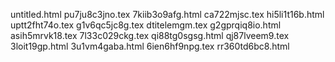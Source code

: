 untitled.html
pu7ju8c3jno.tex
7kiib3o9afg.html
ca722mjsc.tex
hi5li1t16b.html
uptt2fht74o.tex
g1v6qc5jc8g.tex
dtitelemgm.tex
g2gprqiq8io.html
asih5mrvk18.tex
7l33c029ckg.tex
qi88tg0sgsg.html
qj87lveem9.tex
3loit19gp.html
3u1vm4gaba.html
6ien6hf9npg.tex
rr360td6bc8.html